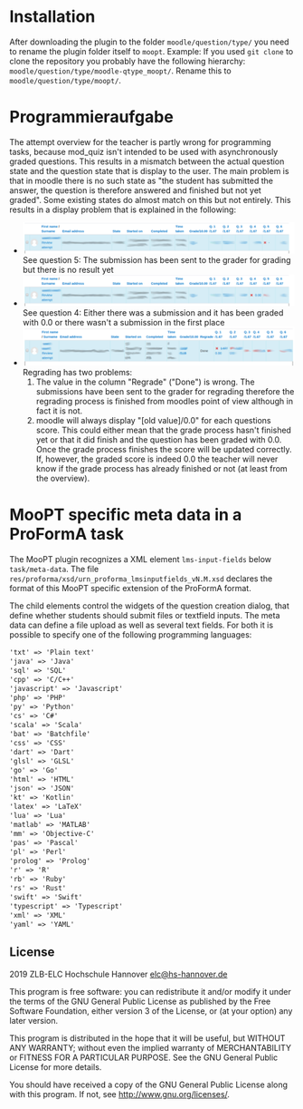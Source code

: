 # Installation #

After downloading the plugin to the folder `moodle/question/type/` you need to rename the plugin folder itself to `moopt`.
Example: If you used `git clone` to clone the repository you probably have the following hierarchy: `moodle/question/type/moodle-qtype_moopt/`. Rename this to `moodle/question/type/moopt/`.

# Programmieraufgabe #


The attempt overview for the teacher is partly wrong for programming tasks, because mod_quiz isn't intended to be used with asynchronously graded questions. This results in a mismatch between the actual question state and the question state that is display to the user. The main problem is that in moodle there is no such state as "the student has submitted the answer, the question is therefore answered and finished but not yet graded". Some existing states do almost match on this but not entirely. This results in a display problem that is explained in the following:
* ![](doc/img/x.png) 
See question 5: The submission has been sent to the grader for grading but there is no result yet
* ![](doc/img/0x.png) 
See question 4: Either there was a submission and it has been graded with 0.0 or there wasn't a submission in the first place
* ![](doc/img/regrade.png)
Regrading has two problems: 
  1. The value in the column "Regrade" ("Done") is wrong. The submissions have been sent to the grader for regrading therefore the regrading process is finished from moodles point of view although in fact it is not.
  2. moodle will always display "[old value]/0.0" for each questions score. This could either mean that the grade process hasn't finished yet or that it did finish and the question has been graded with 0.0. Once the grade process finishes the score will be updated correctly. If, however, the graded score is indeed 0.0 the teacher will never know if the grade process has already finished or not (at least from the overview). 

# MooPT specific meta data in a ProFormA task #

The MooPT plugin recognizes a XML element `lms-input-fields` below `task/meta-data`. The file `res/proforma/xsd/urn_proforma_lmsinputfields_vN.M.xsd` declares the format of this MooPT specific extension of the ProFormA format.

The child elements control the widgets of the question creation dialog, that define whether students should submit files or textfield inputs. The meta data can define a file upload as well as several text fields. For both it is possible to specify one of the following programming languages:

```
'txt' => 'Plain text'
'java' => 'Java'
'sql' => 'SQL'
'cpp' => 'C/C++'
'javascript' => 'Javascript'
'php' => 'PHP'
'py' => 'Python'
'cs' => 'C#'
'scala' => 'Scala'
'bat' => 'Batchfile'
'css' => 'CSS'
'dart' => 'Dart'
'glsl' => 'GLSL'
'go' => 'Go'
'html' => 'HTML'
'json' => 'JSON'
'kt' => 'Kotlin'
'latex' => 'LaTeX'
'lua' => 'Lua'
'matlab' => 'MATLAB'
'mm' => 'Objective-C'
'pas' => 'Pascal'
'pl' => 'Perl'
'prolog' => 'Prolog'
'r' => 'R'
'rb' => 'Ruby'
'rs' => 'Rust'
'swift' => 'Swift'
'typescript' => 'Typescript'
'xml' => 'XML'
'yaml' => 'YAML'
```


## License ##

2019 ZLB-ELC Hochschule Hannover <elc@hs-hannover.de>

This program is free software: you can redistribute it and/or modify it under
the terms of the GNU General Public License as published by the Free Software
Foundation, either version 3 of the License, or (at your option) any later
version.

This program is distributed in the hope that it will be useful, but WITHOUT ANY
WARRANTY; without even the implied warranty of MERCHANTABILITY or FITNESS FOR A
PARTICULAR PURPOSE.  See the GNU General Public License for more details.

You should have received a copy of the GNU General Public License along with
this program.  If not, see <http://www.gnu.org/licenses/>.

